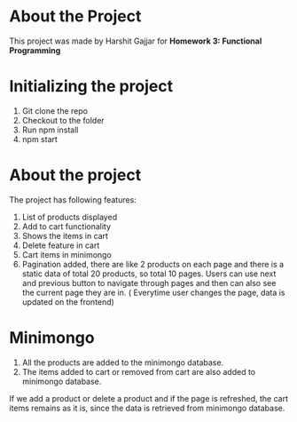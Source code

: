 # About the Project
This project was made by Harshit Gajjar for **Homework 3: Functional Programming**

# Initializing the project
1. Git clone the repo
2. Checkout to the folder
3. Run npm install
4. npm start

# About the project
The project has following features:
1. List of products displayed
2. Add to cart functionality
3. Shows the items in cart
4. Delete feature in cart
5. Cart items in minimongo
6. Pagination added, there are like 2 products on each page and there is a static data of total 20 products, so total 10 pages. Users can use next and previous button to navigate through pages and then can also see the current page they are in. ( Everytime user changes the page, data is updated on the frontend)

# Minimongo
1. All the products are added to the minimongo database.
2. The items added to cart or removed from cart are also added to minimongo database.

If we add a product or delete a product and if the page is refreshed, the cart items remains as it is, since the data is retrieved from minimongo database.
